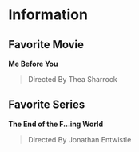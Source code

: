 # Information
## Favorite Movie
**Me Before You**
> Directed By Thea Sharrock

## Favorite Series
**The End of the F...ing World**
> Directed By Jonathan Entwistle

